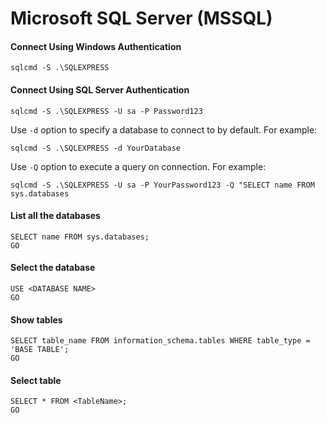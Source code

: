 # Microsoft SQL Server (MSSQL)

#### Connect Using Windows Authentication
```
sqlcmd -S .\SQLEXPRESS
```

#### Connect Using SQL Server Authentication
```
sqlcmd -S .\SQLEXPRESS -U sa -P Password123
```

Use ```-d``` option to specify a database to connect to by default. For example:
```
sqlcmd -S .\SQLEXPRESS -d YourDatabase
```

Use ```-Q``` option to execute a query on connection. For example:
```
sqlcmd -S .\SQLEXPRESS -U sa -P YourPassword123 -Q "SELECT name FROM sys.databases
```

#### List all the databases
```
SELECT name FROM sys.databases;
GO
```

#### Select the database
```
USE <DATABASE NAME>
GO
```

#### Show tables
```
SELECT table_name FROM information_schema.tables WHERE table_type = 'BASE TABLE';
GO
```

#### Select table
```
SELECT * FROM <TableName>;
GO
```

